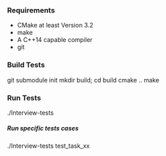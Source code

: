 ### Requirements
- CMake at least Version 3.2
- make
- A C++14 capable compiler
- git

### Build Tests
git submodule init
mkdir build; cd build
cmake ..
make

### Run Tests
./Interview-tests

##### Run specific tests cases
./Interview-tests test_task_xx
